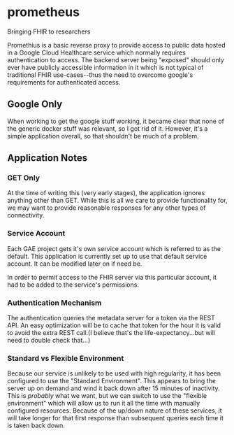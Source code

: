 # prometheus
Bringing FHIR to researchers

Promethius is a basic reverse proxy to provide access to public data hosted in a Google Cloud Healthcare service which normally requires authentication to access. The backend server being "exposed" should only ever have publicly accessible information in it which is not typical of traditional FHIR use-cases--thus the need to overcome google's requirements for authenticated access. 

## Google Only
When working to get the google stuff working, it became clear that none of the generic docker stuff was relevant, so I got rid of it. However, it's a simple application overall, so that shouldn't be much of a problem. 

## Application Notes
### GET Only
At the time of writing this (very early stages), the application ignores anything other than GET. While this is all we care to provide functionality for, we may want to provide reasonable responses for any other types of connectivity. 

### Service Account
Each GAE project gets it's own service account which is referred to as the default. This application is currently set up to use that default service account. It can be modified later on if need be. 

In order to permit access to the FHIR server via this particular account, it had to be added to the service's permissions. 

### Authentication Mechanism
The authentication queries the metadata server for a token via the REST API. An easy optimization will be to cache that token for the hour it is valid to avoid the extra REST call.(I believe that's the life-expectancy...but will need to double check that...)

### Standard vs Flexible Environment
Because our service is unlikely to be used with high regularity, it has been configured to use the "Standard Environment". This appears to bring the server up on demand and wind it back down after 15 minutes of inactivity. This is _probably_ what we want, but we can switch to use the "flexible environment" which will allow us to run it all the time with manually configured resources. Because of the up/down nature of these services, it will take longer for that first response than subsequent queries each time it is taken back down. 


